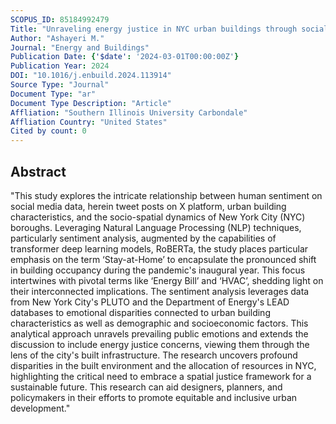 ```yaml
---
SCOPUS_ID: 85184992479
Title: "Unraveling energy justice in NYC urban buildings through social media sentiment analysis and transformer deep learning"
Author: "Ashayeri M."
Journal: "Energy and Buildings"
Publication Date: {'$date': '2024-03-01T00:00:00Z'}
Publication Year: 2024
DOI: "10.1016/j.enbuild.2024.113914"
Source Type: "Journal"
Document Type: "ar"
Document Type Description: "Article"
Affliation: "Southern Illinois University Carbondale"
Affliation Country: "United States"
Cited by count: 0
---
```


## Abstract
"This study explores the intricate relationship between human sentiment on social media data, herein tweet posts on X platform, urban building characteristics, and the socio-spatial dynamics of New York City (NYC) boroughs. Leveraging Natural Language Processing (NLP) techniques, particularly sentiment analysis, augmented by the capabilities of transformer deep learning models, RoBERTa, the study places particular emphasis on the term ‘Stay-at-Home’ to encapsulate the pronounced shift in building occupancy during the pandemic's inaugural year. This focus intertwines with pivotal terms like ‘Energy Bill’ and ‘HVAC’, shedding light on their interconnected implications. The sentiment analysis leverages data from New York City's PLUTO and the Department of Energy's LEAD databases to emotional disparities connected to urban building characteristics as well as demographic and socioeconomic factors. This analytical approach unravels prevailing public emotions and extends the discussion to include energy justice concerns, viewing them through the lens of the city's built infrastructure. The research uncovers profound disparities in the built environment and the allocation of resources in NYC, highlighting the critical need to embrace a spatial justice framework for a sustainable future. This research can aid designers, planners, and policymakers in their efforts to promote equitable and inclusive urban development."
